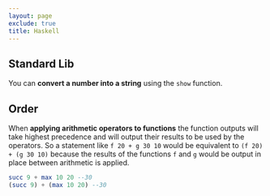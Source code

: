 ```yaml
---
layout: page
exclude: true
title: Haskell
---
```


## Standard Lib

You can **convert a number into a string** using the `show` function.

## Order

When **applying arithmetic operators to functions** the function outputs will take highest precedence and will output their results to be used by the operators. So a statement like `f 20 + g 30 10` would be equivalent to `(f 20) + (g 30 10)` because the results of the functions `f` and `g` would be output in place between arithmetic is applied.
```haskell
succ 9 + max 10 20 --30
(succ 9) + (max 10 20) --30
```
<!--stackedit_data:
eyJoaXN0b3J5IjpbLTE5NTkwOTQ3NzAsLTE3MzE2NTY0NzhdfQ
==
-->